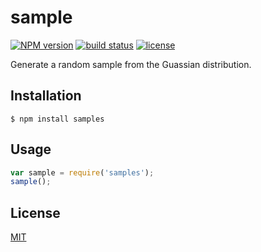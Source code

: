 
# sample
[![NPM version][npm-image]][npm-url]
[![build status][circle-image]][circle-url]
[![license][license-image]][license-url]

Generate a random sample from the Guassian distribution.

## Installation

    $ npm install samples

## Usage

```js
var sample = require('samples');
sample();
```

## License

[MIT](https://tldrlegal.com/license/mit-license)

[npm-image]: https://img.shields.io/npm/v/samples.svg?style=flat-square
[npm-url]: https://npmjs.org/package/samples
[circle-image]: https://img.shields.io/circleci/project/stevenmiller888/sample.svg
[circle-url]: https://circleci.com/gh/stevenmiller888/sample
[license-image]: https://img.shields.io/npm/l/express.svg
[license-url]: https://tldrlegal.com/license/mit-license